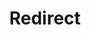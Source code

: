﻿---
layout: src/layouts/Redirect.astro
title: Redirect
redirect: https://octopus.com/docs/administration/high-availability/migrate
pubDate:  2023-01-01
navSearch: false
navSitemap: false
navMenu: false
---
